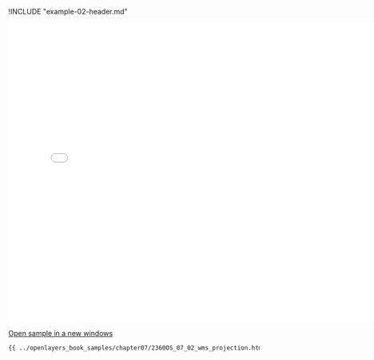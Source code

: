 
!INCLUDE "example-02-header.md"

<iframe src="../openlayers_book_samples/chapter07/2360OS_07_02_wms_projection.html" width="770" height="600" frameBorder="0" seamless="seamless">
</iframe>

<a href="../openlayers_book_samples/chapter07/2360OS_07_02_wms_projection.html" target="_blank">Open sample in a new windows</a>

```html
{{ ../openlayers_book_samples/chapter07/2360OS_07_02_wms_projection.html }}
```
